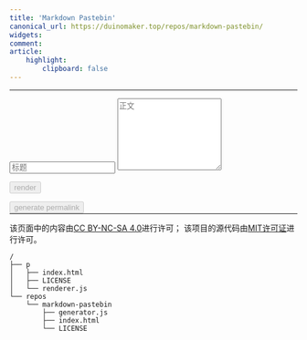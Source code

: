 ```yaml
---
title: 'Markdown Pastebin'
canonical_url: https://duinomaker.top/repos/markdown-pastebin/
widgets:
comment:
article:
    highlight:
        clipboard: false
---
```

<style>
.katex { font-size: initial !important; }
.grecaptcha-badge { z-index: 1; }
</style>
<hr id="splitter" style="display: none;" />

<div id="out"></div>

---

<script>function onSubmit(token) { generate(token); }</script>

<input id="in-title" class="input" type="text" placeholder="标题" />
<textarea id="in" class="textarea" rows="8" placeholder="正文"></textarea>
<div class="level"><div class="level-item"><a id="permalink" data-clipboard-target="#permalink"></a></div><div class="level-item"><p id="permalink-hint"></p></div></div><div class="level"><div class="level-item"><div class="field has-addons" style="margin-bottom: -1em;"><p class="control"><button id="render" class="button" onclick="render();" disabled="disabled">render</button></p><p class="control"><button id="generate" class="g-recaptcha button" data-sitekey="6LdbiegUAAAAAEzvi3nQoBl2viN_2dV2uBsT9iDy" data-callback="onSubmit" disabled="disabled">generate permalink</button></p></div></div></div>

<script src="https://cdn.jsdelivr.net/npm/marked@latest/marked.min.js"></script>
<script src="https://cdn.jsdelivr.net/npm/crypto-js@latest/crypto-js.min.js"></script>
<script src="https://cdn.jsdelivr.net/npm/clipboard@latest/dist/clipboard.min.js"></script>
<script src="https://recaptcha.net/recaptcha/api.js"></script>
<script src="generator.js"></script>

---

该页面中的内容由<a rel="license" href="https://creativecommons.org/licenses/by-nc-sa/4.0/" title="Creative Commons Attribution-NonCommercial-ShareAlike 4.0 International License" target="_blank">CC BY-NC-SA 4.0</a>进行许可；
该项目的源代码由<a rel="license" href="https://opensource.org/licenses/mit-license.php" title="The MIT License" target="_blank">MIT许可证</a>进行许可。

``` plain project-hierarchy >folded
/
├── p
│   ├── index.html
│   ├── LICENSE
│   └── renderer.js
└── repos
    └── markdown-pastebin
        ├── generator.js
        ├── index.html
        └── LICENSE
```